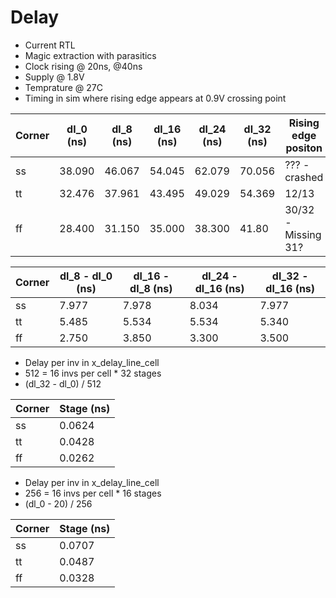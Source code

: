 
# Delay

- Current RTL 
- Magic extraction with parasitics
- Clock rising @ 20ns, @40ns
- Supply @ 1.8V
- Temprature @ 27C
- Timing in sim where rising edge appears at 0.9V crossing point

| Corner     | dl_0 (ns) | dl_8 (ns) | dl_16 (ns) | dl_24 (ns) | dl_32 (ns) | Rising edge positon |
| ---------- | --------- | --------- | ---------- | ---------- | ---------- | ------------------- |
| ss         | 38.090    | 46.067    | 54.045     | 62.079     | 70.056     | ??? - crashed       | 
| tt         | 32.476    | 37.961    | 43.495     | 49.029     | 54.369     | 12/13               |
| ff         | 28.400    | 31.150    | 35.000     | 38.300     | 41.80      | 30/32 - Missing 31? |


| Corner     | dl_8 - dl_0 (ns) | dl_16 - dl_8 (ns) | dl_24 - dl_16 (ns) | dl_32 - dl_16 (ns) |
| ---------- | ---------------- | ----------------- | ------------------ | ------------------ |
| ss         | 7.977            | 7.978             | 8.034              | 7.977              |
| tt         | 5.485            | 5.534             | 5.534              | 5.340              |
| ff         | 2.750            | 3.850             | 3.300              | 3.500              | 

- Delay per inv in x_delay_line_cell
- 512 = 16 invs per cell * 32 stages
- (dl_32 - dl_0) / 512

| Corner     | Stage (ns) |
| ---------- | ---------- |
| ss         | 0.0624     |
| tt         | 0.0428     |
| ff         | 0.0262     |

- Delay per inv in x_delay_line_cell
- 256 = 16 invs per cell * 16 stages
- (dl_0 - 20) / 256

| Corner     | Stage (ns) |
| ---------- | ---------- |
| ss         | 0.0707     |
| tt         | 0.0487     |
| ff         | 0.0328     |

